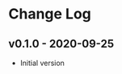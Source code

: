 Change Log
========================================

v0.1.0 - 2020-09-25
----------------------------------------

- Initial version


